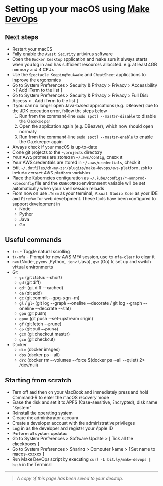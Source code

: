 # Setting up your macOS using [Make DevOps](https://github.com/nhsd-ddce/make-devops)

## Next steps

- Restart your macOS
- Fully enable the `Avast Security` antivirus software
- Open the `Docker Desktop` application and make sure it always starts when you log in and has sufficient resources allocated. e.g. at least 4GB memory and 4 CPUs
- Use the `Spectacle`, `KeepingYouAwake` and `CheatSheet` applications to improve the ergonomics
- Go to System Preferences > Security & Privacy > Privacy > Accessibility > [ Add iTerm to the list ]
- Go to System Preferences > Security & Privacy > Privacy > Full Disk Access > [ Add iTerm to the list ]
- If you can no longer open Java-based applications (e.g. DBeaver) due to the JDK execution error, follow the steps below
  1. Run from the command-line `sudo spctl --master-disable` to disable the Gatekeeper
  2. Open the application again (e.g. DBeaver), which now should open normally
  3. Run from the command-line `sudo spctl --master-enable` to enable the Gatekeeper again
- Always check if your macOS is up-to-date
- Clone git projects to the `~/projects` directory
- Your AWS profiles are stored in `~/.aws/config`, check it
- Your AWS credentials are stored in `~/.aws/credentials`, check it
- Edit `~/.dotfiles/oh-my-zsh/plugins/make-devops/aws-platform.zsh` to include correct AWS platform variables
- Place the Kubernetes configuration as `~/.kube/configs/*-nonprod-kubeconfig` file and the `KUBECONFIG` environment variable will be set automatically when your shell session reloads
- From now on use `iTerm` as your terminal, `Visual Studio Code` as your IDE and `Firefox` for web development. These tools have been configured to support development in
  - Node
  - Python
  - Java
  - Go

## Useful commands

- `tns` - Toggle natural scrolling
- `tx-mfa` - Prompt for new AWS MFA session, use `tx-mfa-clear` to clear it
- `nvm` (Node), `pyenv` (Python), `jenv` (Java), `gvm` (Go) to set up and switch virtual environments
- Git
  - `gs` (git status --short)
  - `gd` (git diff)
  - `gd+` (git diff --cached)
  - `ga` (git add)
  - `gc` (git commit --gpg-sign -m)
  - `gl` / `gl+` (git log --graph --oneline --decorate / git log --graph --oneline --decorate --stat)
  - `gpu` (git push)
  - `gpuo` (git push --set-upstream origin)
  - `gf` (git fetch --prune)
  - `gp` (git pull --prune)
  - `gcm` (git checkout master)
  - `gco` (git checkout)
- Docker
  - `dim` (docker images)
  - `dps` (docker ps --all)
  - `drc` (docker rm --volumes --force \$(docker ps --all --quiet) 2> /dev/null)

## Starting from scratch

- Turn off and then on your MacBook and immediately press and hold Command-R to enter the macOS recovery mode
- Erase the disk and set it to APFS (Case-sensitive, Encrypted), disk name "System"
- Reinstall the operating system
- Create the administrator account
- Create a developer account with the administrative privileges
- Log in as the developer and register your Apple ID
- Perform all system updates
- Go to System Preferences > Software Update > [ Tick all the checkboxes ]
- Go to System Preferences > Sharing > Computer Name > [ Set name to macos-xxxxxx ]
- Run Make DevOps script by executing `curl -L bit.ly/make-devops | bash` in the Terminal

---

> _A copy of this page has been saved to your desktop._
